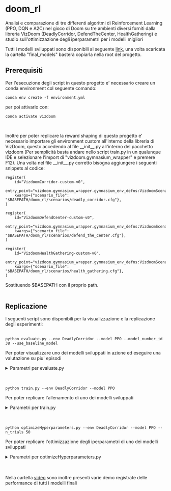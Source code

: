 # doom_rl
Analisi e comparazione di tre differenti algoritmi di Reinforcement Learning (PPO, DQN e A2C) nel gioco di Doom su tre ambienti diversi forniti dalla libreria VizDoom (DeadlyCorridor, DefendTheCenter, HealthGathering) e studio sull'ottimizzazione degli iperparametri per i modelli migliori

Tutti i modelli sviluppati sono disponibili al seguente [link](https://drive.google.com/drive/folders/1corM8rfArfy-ZTTIRUcE_bKYuVFaOvNK?usp=sharing), una volta scaricata la cartella "final_models" basterà copiarla nella root del progetto.

## Prerequisiti
Per l'esecuzione degli script in questo progetto e' necessario creare un conda environment col seguente comando:
```
conda env create -f environment.yml
```
per poi attivarlo con:
```
conda activate vizdoom
```
<br>

Inoltre per poter replicare la reward shaping di questo progetto e' necessario importare gli environment custom all'interno della libreria di VizDoom, questo accedendo al file \_\_init\_\_.py all'interno del pacchetto vizdoom (Per semplicità basta andare nello script train.py in un qualunque IDE e selezionare l'import di "vizdoom.gymnasium_wrapper" e premere F12).
Una volta nel file \_\_init\_\_.py corretto bisogna aggiungere i seguenti snippets al codice:
```
register(
    id="VizdoomCorridor-custom-v0",
    entry_point="vizdoom.gymnasium_wrapper.gymnasium_env_defns:VizdoomScenarioEnv",
    kwargs={"scenario_file": "$BASEPATH/doom_rl/scenarios/deadly_corridor.cfg"},
)

register(
    id="VizdoomDefendCenter-custom-v0",
    entry_point="vizdoom.gymnasium_wrapper.gymnasium_env_defns:VizdoomScenarioEnv",
    kwargs={"scenario_file": "$BASEPATH/doom_rl/scenarios/defend_the_center.cfg"},
)

register(
    id="VizdoomHealthGathering-custom-v0",
    entry_point="vizdoom.gymnasium_wrapper.gymnasium_env_defns:VizdoomScenarioEnv",
    kwargs={"scenario_file": "$BASEPATH/doom_rl/scenarios/health_gathering.cfg"},
)
```
Sostituendo $BASEPATH con il proprio path.
<br><br>

## Replicazione
I seguenti script sono disponibili per la visualizzazione e la replicazione degli esperimenti:<br><br>

```
python evaluate.py --env DeadlyCorridor --model PPO --model_number_id 38 --use_baseline_model
```
Per poter visualizzare uno dei modelli sviluppati in azione ed eseguire una valutazione su 
piu' episodi

<details>
<summary>Parametri per evaluate.py</summary>

- **--help**  
  Mostra una guida sui parametri.

- **--env** \
  Nome dell'ambiente di gioco (DeadlyCorridor, DefendTheCenter, HealthGathering).

- **--model**  
  Modello da utilizzare (PPO, DQN, A2C).

- **--model_number_id** \
  ID contenuto nel nome del modello allenato all'interno di final_models.

- **--eval_episodes** \
  Specifica il numero di episodi di valutazione da eseguire.

- **--use_baseline_model** \
  Flag per valuatre e visualizzare il modello allenato con i parametri di default.

- **--use_best_model** \
  Flag per valutare e visualizzare il modello allenato con i parametri ottimizzati.

- **--record_video** \
  Flag per registrare un video dell'agente in azione (percorso di default "/$PROJECT_ROOT/videos/$ENV_NAME/$MODEL_NAME")

</details><br><br>


```
python train.py --env DeadlyCorridor --model PPO
```
Per poter replicare l'allenamento di uno dei modelli sviluppati

<details>
<summary>Parametri per train.py</summary>

- **--help**  
  Mostra una guida sui parametri.

- **--env** \
  Nome dell'ambiente di gioco (DeadlyCorridor, DefendTheCenter, HealthGathering).

- **--model**  
  Modello da utilizzare (PPO, DQN, A2C).

- **--use_best_params** \
  Specifica se allenare il modello usando i parametri di default o i parametri ottimizzati trovati.

- **--use_wandb** \
  Specifica se usare o meno il tracking dell'esperimento sfruttando il servizio di wandb (E' prima necessario inizializzare l'installazione di wandb come specificato al seguente [link](https://docs.wandb.ai/quickstart/)).

</details><br><br>


```
python optimizeHyperparameters.py --env DeadlyCorridor --model PPO --n_trials 50
```
Per poter replicare l'ottimizzazione degli iperparametri di uno dei modelli sviluppati

<details>
<summary>Parametri per optimizeHyperparameters.py</summary>

- **--help**  
  Mostra una guida sui parametri.

- **--env** \
  Nome dell'ambiente di gioco (DeadlyCorridor, DefendTheCenter, HealthGathering).

- **--model**  
  Modello da utilizzare (PPO, DQN, A2C).

- **--n_trials** \
  Specifica il numero di trials per l'ottimizzazione da eseguire.
</details><br><br>


Nella cartella [video](./videos/) sono inoltre presenti varie demo registrate delle performance di tutti i modelli finali